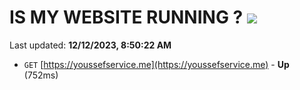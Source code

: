 # IS MY WEBSITE RUNNING ? [![](https://img.shields.io/static/v1?label=Sponsor&message=%E2%9D%A4&logo=GitHub&color=%23fe8e86)](https://github.com/sponsors/<username>)

Last updated: **12/12/2023, 8:50:22 AM**

- `GET` [https://youssefservice.me](https://youssefservice.me) - **Up** (752ms)
